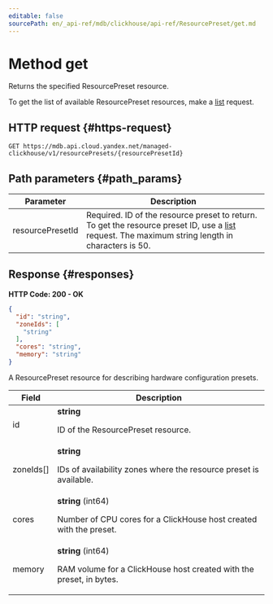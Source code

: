 ```yaml
---
editable: false
sourcePath: en/_api-ref/mdb/clickhouse/api-ref/ResourcePreset/get.md
---
```


# Method get
Returns the specified ResourcePreset resource.
 
To get the list of available ResourcePreset resources, make a [list](/docs/managed-clickhouse/api-ref/ResourcePreset/list) request.
 
## HTTP request {#https-request}
```
GET https://mdb.api.cloud.yandex.net/managed-clickhouse/v1/resourcePresets/{resourcePresetId}
```
 
## Path parameters {#path_params}
 
Parameter | Description
--- | ---
resourcePresetId | Required. ID of the resource preset to return. To get the resource preset ID, use a [list](/docs/managed-clickhouse/api-ref/ResourcePreset/list) request.  The maximum string length in characters is 50.
 
## Response {#responses}
**HTTP Code: 200 - OK**

```json 
{
  "id": "string",
  "zoneIds": [
    "string"
  ],
  "cores": "string",
  "memory": "string"
}
```
A ResourcePreset resource for describing hardware configuration presets.
 
Field | Description
--- | ---
id | **string**<br><p>ID of the ResourcePreset resource.</p> 
zoneIds[] | **string**<br><p>IDs of availability zones where the resource preset is available.</p> 
cores | **string** (int64)<br><p>Number of CPU cores for a ClickHouse host created with the preset.</p> 
memory | **string** (int64)<br><p>RAM volume for a ClickHouse host created with the preset, in bytes.</p> 